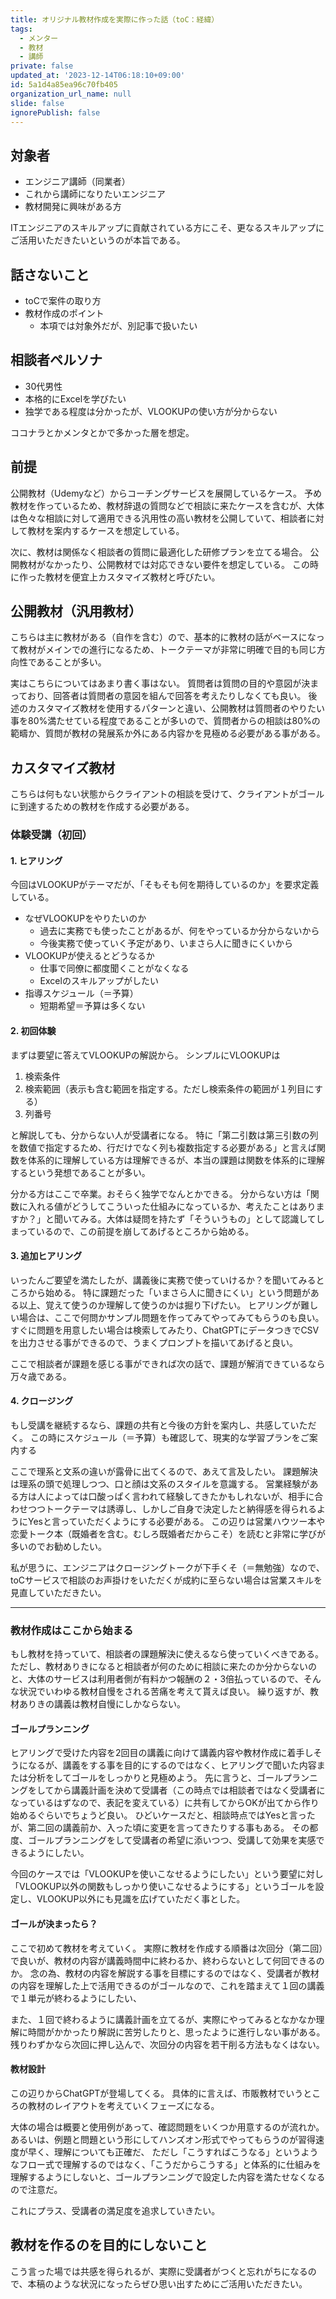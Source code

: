 ```yaml
---
title: オリジナル教材作成を実際に作った話（toC：経緯）
tags:
  - メンター
  - 教材
  - 講師
private: false
updated_at: '2023-12-14T06:18:10+09:00'
id: 5a1d4a85ea96c70fb405
organization_url_name: null
slide: false
ignorePublish: false
---
```

## 対象者
- エンジニア講師（同業者）
- これから講師になりたいエンジニア
- 教材開発に興味がある方

ITエンジニアのスキルアップに貢献されている方にこそ、更なるスキルアップにご活用いただきたいというのが本旨である。

## 話さないこと
- toCで案件の取り方
- 教材作成のポイント
  - 本項では対象外だが、別記事で扱いたい

## 相談者ペルソナ
- 30代男性
- 本格的にExcelを学びたい
- 独学である程度は分かったが、VLOOKUPの使い方が分からない

ココナラとかメンタとかで多かった層を想定。

## 前提
公開教材（Udemyなど）からコーチングサービスを展開しているケース。
予め教材を作っているため、教材辞退の質問などで相談に来たケースを含むが、大体は色々な相談に対して適用できる汎用性の高い教材を公開していて、相談者に対して教材を案内するケースを想定している。

次に、教材は関係なく相談者の質問に最適化した研修プランを立てる場合。
公開教材がなかったり、公開教材では対応できない要件を想定している。
この時に作った教材を便宜上カスタマイズ教材と呼びたい。

## 公開教材（汎用教材）
こちらは主に教材がある（自作を含む）ので、基本的に教材の話がベースになって教材がメインでの進行になるため、トークテーマが非常に明確で目的も同じ方向性であることが多い。

実はこちらについてはあまり書く事はない。
質問者は質問の目的や意図が決まっており、回答者は質問者の意図を組んで回答を考えたりしなくても良い。
後述のカスタマイズ教材を使用するパターンと違い、公開教材は質問者のやりたい事を80%満たせている程度であることが多いので、質問者からの相談は80%の範疇か、質問が教材の発展系か外にある内容かを見極める必要がある事がある。

## カスタマイズ教材
こちらは何もない状態からクライアントの相談を受けて、クライアントがゴールに到達するための教材を作成する必要がある。

### 体験受講（初回）
#### 1. ヒアリング
今回はVLOOKUPがテーマだが、「そもそも何を期待しているのか」を要求定義している。

- なぜVLOOKUPをやりたいのか
  - 過去に実務でも使ったことがあるが、何をやっているか分からないから
  - 今後実務で使っていく予定があり、いまさら人に聞きにくいから
- VLOOKUPが使えるとどうなるか
  - 仕事で同僚に都度聞くことがなくなる
  - Excelのスキルアップがしたい
- 指導スケジュール（＝予算）
  - 短期希望＝予算は多くない

#### 2. 初回体験
まずは要望に答えてVLOOKUPの解説から。
シンプルにVLOOKUPは

1. 検索条件
1. 検索範囲（表示も含む範囲を指定する。ただし検索条件の範囲が１列目にする）
1. 列番号

と解説しても、分からない人が受講者になる。
特に「第二引数は第三引数の列を数値で指定するため、行だけでなく列も複数指定する必要がある」と言えば関数を体系的に理解している方は理解できるが、本当の課題は関数を体系的に理解するという発想であることが多い。

分かる方はここで卒業。おそらく独学でなんとかできる。
分からない方は「関数に入れる値がどうしてこういった仕組みになっているか、考えたことはありますか？」と聞いてみる。大体は疑問を持たず「そういうもの」として認識してしまっているので、この前提を崩してあげるところから始める。

#### 3. 追加ヒアリング
いったんご要望を満たしたが、講義後に実務で使っていけるか？を聞いてみるところから始める。
特に課題だった「いまさら人に聞きにくい」という問題がある以上、覚えて使うのか理解して使うのかは掘り下げたい。
ヒアリングが難しい場合は、ここで何問かサンプル問題を作ってみてやってみてもらうのも良い。
すぐに問題を用意したい場合は検索してみたり、ChatGPTにデータつきでCSVを出力させる事ができるので、うまくプロンプトを描いてあげると良い。

ここで相談者が課題を感じる事ができれば次の話で、課題が解消できているなら万々歳である。

#### 4. クロージング
もし受講を継続するなら、課題の共有と今後の方針を案内し、共感していただく。
この時にスケジュール（＝予算）も確認して、現実的な学習プランをご案内する

ここで理系と文系の違いが露骨に出てくるので、あえて言及したい。
課題解決は理系の頭で処理しつつ、口と顔は文系のスタイルを意識する。
営業経験がある方は人によっては口酸っぱく言われて経験してきたかもしれないが、相手に合わせつつトークテーマは誘導し、しかしご自身で決定したと納得感を得られるようにYesと言っていただくようにする必要がある。
この辺りは営業ハウツー本や恋愛トーク本（既婚者を含む。むしろ既婚者だからこそ）を読むと非常に学びが多いのでお勧めしたい。

私が思うに、エンジニアはクロージングトークが下手くそ（＝無勉強）なので、toCサービスで相談のお声掛けをいただくが成約に至らない場合は営業スキルを見直していただきたい。

---

### 教材作成はここから始まる
もし教材を持っていて、相談者の課題解決に使えるなら使っていくべきである。
ただし、教材ありきになると相談者が何のために相談に来たのか分からないのと、大体のサービスは利用者側が有料かつ報酬の２・3倍払っているので、そんな状況でいわゆる教材自慢をされる苦痛を考えて貰えば良い。
繰り返すが、教材ありきの講義は教材自慢にしかならない。

#### ゴールプランニング
ヒアリングで受けた内容を2回目の講義に向けて講義内容や教材作成に着手しそうになるが、講義をする事を目的にするのではなく、ヒアリングで聞いた内容または分析をしてゴールをしっかりと見極めよう。
先に言うと、ゴールプランニングをしてから講義計画を決めて受講者（この時点では相談者ではなく受講者になっているはずなので、表記を変えている）に共有してからOKが出てから作り始めるぐらいでちょうど良い。
ひどいケースだと、相談時点ではYesと言ったが、第二回の講義前か、入った頃に変更を言ってきたりする事もある。
その都度、ゴールプランニングをして受講者の希望に添いつつ、受講して効果を実感できるようにしたい。

今回のケースでは「VLOOKUPを使いこなせるようにしたい」という要望に対し「VLOOKUP以外の関数もしっかり使いこなせるようにする」というゴールを設定し、VLOOKUP以外にも見識を広げていただく事とした。

#### ゴールが決まったら？
ここで初めて教材を考えていく。
実際に教材を作成する順番は次回分（第二回）で良いが、教材の内容が講義時間中に終わるか、終わらないとして何回できるのか。
念の為、教材の内容を解説する事を目標にするのではなく、受講者が教材の内容を理解した上で活用できるのがゴールなので、これを踏まえて１回の講義で１単元が終わるようにしたい、

また、１回で終わるように講義計画を立てるが、実際にやってみるとなかなか理解に時間がかかったり解説に苦労したりと、思ったように進行しない事がある。
残りわずかなら次回に押し込んで、次回分の内容を若干削る方法もなくはない。

#### 教材設計
この辺りからChatGPTが登場してくる。
具体的に言えば、市販教材でいうところの教材のレイアウトを考えていくフェーズになる。

大体の場合は概要と使用例があって、確認問題をいくつか用意するのが流れか。
あるいは、例題と問題という形にしてハンズオン形式でやってもらうのが習得速度が早く、理解についても正確だ、
ただし「こうすればこうなる」というようなフロー式で理解するのではなく、「こうだからこうする」と体系的に仕組みを理解するようにしないと、ゴールプランニングで設定した内容を満たせなくなるので注意だ。

これにプラス、受講者の満足度を追求していきたい。

## 教材を作るのを目的にしないこと
こう言った場では共感を得られるが、実際に受講者がつくと忘れがちになるので、本稿のような状況になったらぜひ思い出すためにご活用いただきたい。
